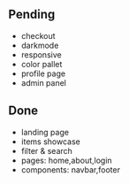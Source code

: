 ## Pending
 - checkout
 - darkmode
 - responsive
 - color pallet
 - profile page
 - admin panel

## Done
- landing page
- items showcase
- filter & search
- pages: home,about,login
- components: navbar,footer
